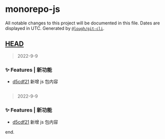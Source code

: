 # monorepo-js

All notable changes to this project will be documented in this file. Dates are displayed in UTC.
Generated by [`@lough/git-cli`](https://github.com/anciity/lough-git).



## [HEAD](https://github.com/AnCIity/lough-monorepo/compare/...HEAD)
> 2022-9-9

### ✨ Features | 新功能

- [d5cdf21](https://github.com/AnCIity/lough-monorepo/commit/d5cdf219fd9b32ae43b855ae5945961de96de39f) 新增 js 包内容



## [](https://github.com/AnCIity/lough-monorepo/compare/undefined...)
> 2022-9-9

### ✨ Features | 新功能

- [d5cdf21](https://github.com/AnCIity/lough-monorepo/commit/d5cdf219fd9b32ae43b855ae5945961de96de39f) 新增 js 包内容

end.